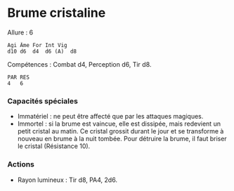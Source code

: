# Brume cristaline

Allure : 6

	Agi	Âme	For	Int	Vig
	d10	d6	d4	d6 (A)	d8

Compétences : Combat d4, Perception d6, Tir d8.

	PAR	RES
	4	6

### Capacités spéciales
- Immatériel : ne peut être affecté que par les attaques magiques.
- Immortel : si la brume est vaincue, elle est dissipée, mais redevient un petit cristal au matin. Ce cristal grossit durant le jour et se transforme à nouveau en brume à la nuit tombée. Pour détruire la brume, il faut briser le cristal (Résistance 10).

### Actions
- Rayon lumineux : Tir d8, PA4, 2d6.
